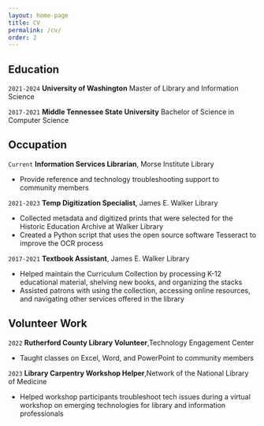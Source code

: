 ```yaml
---
layout: home-page
title: CV
permalink: /cv/
order: 2
---
```


## Education

`2021-2024`
__University of Washington__
Master of Library and Information Science

`2017-2021`
__Middle Tennessee State University__
Bachelor of Science in Computer Science 

## Occupation

`Current`
__Information Services Librarian__, Morse Institute Library
- Provide reference and technology troubleshooting support to community members

`2021-2023`
__Temp Digitization Specialist__, James E. Walker Library 
- Collected metadata and digitized prints that were selected for the Historic Education Archive at Walker Library
- Created a Python script that uses the open source software Tesseract to improve the OCR process

`2017-2021`
__Textbook Assistant__, James E. Walker Library 
- Helped maintain the Curriculum Collection by processing K-12 educational material, shelving new books, and organizing the stacks
- Assisted patrons with using the collection, accessing online resources, and navigating other services offered in the library

## Volunteer Work

`2022`
__Rutherford County Library Volunteer__,Technology Engagement Center
- Taught classes on Excel, Word, and PowerPoint to community members

`2023`
__Library Carpentry Workshop Helper__,Network of the National Library of Medicine
- Helped workshop participants troubleshoot tech issues during a virtual workshop on emerging technologies for library and information professionals


